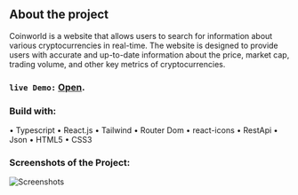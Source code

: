## About the project

Coinworld is a website that allows users to search for information about various cryptocurrencies in real-time. The website is designed to provide users with accurate and up-to-date information about the price, market cap, trading volume, and other key metrics of cryptocurrencies.

### `live Demo:` [Open](https://kaiodeodato.github.io/coinworld/).

### Build with:
 • Typescript
 • React.js
 • Tailwind
 • Router Dom
 • react-icons
 • RestApi
 • Json
 • HTML5
 • CSS3

### Screenshots of the Project:
![Screenshots](http://www.portfolio.kaiodeodato.com/static/media/sitecoin.cf23ce70c282f1c49525.jpg)
